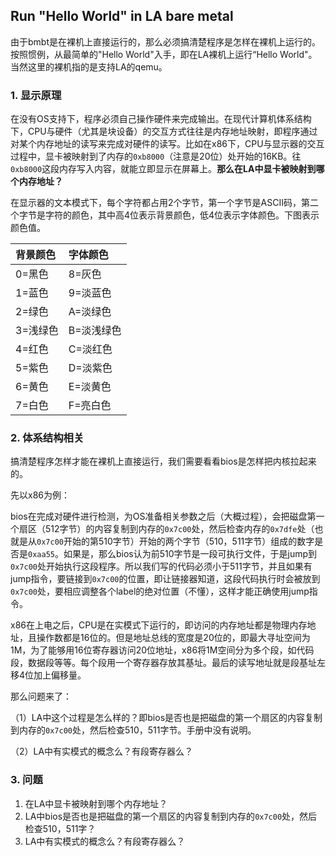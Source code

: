 ## Run "Hello World" in LA bare metal

由于bmbt是在裸机上直接运行的，那么必须搞清楚程序是怎样在裸机上运行的。按照惯例，从最简单的"Hello World"入手，即在LA裸机上运行“Hello World"。当然这里的裸机指的是支持LA的qemu。

### 1. 显示原理

在没有OS支持下，程序必须自己操作硬件来完成输出。在现代计算机体系结构下，CPU与硬件（尤其是块设备）的交互方式往往是内存地址映射，即程序通过对某个内存地址的读写来完成对硬件的读写。比如在x86下，CPU与显示器的交互过程中，显卡被映射到了内存的`0xb8000`（注意是20位）处开始的16KB。往`0xb8000`这段内存写入内容，就能立即显示在屏幕上。**那么在LA中显卡被映射到哪个内存地址？**

在显示器的文本模式下，每个字符都占用2个字节，第一个字节是ASCII码，第二个字节是字符的颜色，其中高4位表示背景颜色，低4位表示字体颜色。下图表示颜色值。

| 背景颜色 | 字体颜色   |
| :------- | :--------- |
| 0=黑色   | 8=灰色     |
| 1=蓝色   | 9=淡蓝色   |
| 2=绿色   | A=淡绿色   |
| 3=浅绿色 | B=淡浅绿色 |
| 4=红色   | C=淡红色   |
| 5=紫色   | D=淡紫色   |
| 6=黄色   | E=淡黄色   |
| 7=白色   | F=亮白色   |

### 2. 体系结构相关

搞清楚程序怎样才能在裸机上直接运行，我们需要看看bios是怎样把内核拉起来的。

先以x86为例：

bios在完成对硬件进行检测，为OS准备相关参数之后（大概过程），会把磁盘第一个扇区（512字节）的内容复制到内存的`0x7c00`处，然后检查内存的`0x7dfe`处（也就是从`0x7c00`开始的第510字节）开始的两个字节（510，511字节）组成的数字是否是`0xaa55`。如果是，那么bios认为前510字节是一段可执行文件，于是jump到`0x7c00`处开始执行这段程序。所以我们写的代码必须小于511字节，并且如果有jump指令，要链接到`0x7c00`的位置，即让链接器知道，这段代码执行时会被放到`0x7c00`处，要相应调整各个label的绝对位置（不懂），这样才能正确使用jump指令。

x86在上电之后，CPU是在实模式下运行的，即访问的内存地址都是物理内存地址，且操作数都是16位的。但是地址总线的宽度是20位的，即最大寻址空间为1M，为了能够用16位寄存器访问20位地址，x86将1M空间分为多个段，如代码段，数据段等等。每个段用一个寄存器存放其基址。最后的读写地址就是段基址左移4位加上偏移量。

那么问题来了：

（1）LA中这个过程是怎么样的？即bios是否也是把磁盘的第一个扇区的内容复制到内存的`0x7c00`处，然后检查510，511字节。手册中没有说明。

（2）LA中有实模式的概念么？有段寄存器么？

### 3. 问题

1. 在LA中显卡被映射到哪个内存地址？
2. LA中bios是否也是把磁盘的第一个扇区的内容复制到内存的`0x7c00`处，然后检查510，511字？
3. LA中有实模式的概念么？有段寄存器么？

